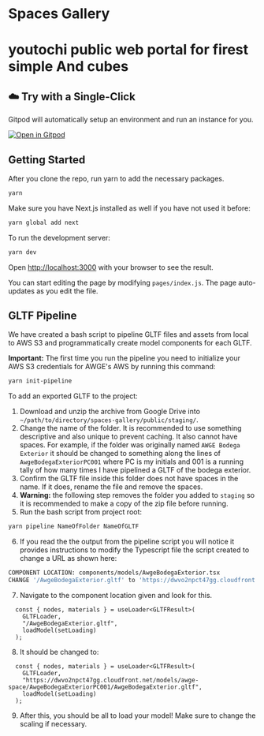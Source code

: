 # Spaces Gallery



# youtochi public web portal for firest simple  And cubes

## ☁️ Try with a Single-Click

Gitpod will automatically setup an environment and run an instance for you.

[![Open in Gitpod](https://gitpod.io/button/open-in-gitpod.svg)](https://gitpod.io/#https://github.com/czendee/virtualroom/tree/3dtext)



## Getting Started

After you clone the repo, run yarn to add the necessary packages.

```bash
yarn
```

Make sure you have Next.js installed as well if you have not used it before:

```bash
yarn global add next
```

To run the development server:

```bash
yarn dev
```

Open [http://localhost:3000](http://localhost:3000) with your browser to see the result.

You can start editing the page by modifying `pages/index.js`. The page auto-updates as you edit the file.

## GLTF Pipeline

We have created a bash script to pipeline GLTF files and assets from local to AWS S3 and programmatically create model components for each GLTF.

**Important:** The first time you run the pipeline you need to initialize your AWS S3 credentials for AWGE's AWS by running this command:

```bash
yarn init-pipeline
```

To add an exported GLTF to the project:

1. Download and unzip the archive from Google Drive into `~/path/to/directory/spaces-gallery/public/staging/`.
2. Change the name of the folder. It is recommended to use something descriptive and also unique to prevent caching. It also cannot have spaces. For example, if the folder was originally named `AWGE Bodega Exterior` it should be changed to something along the lines of `AwgeBodegaExteriorPC001` where PC is my initials and 001 is a running tally of how many times I have pipelined a GLTF of the bodega exterior.
3. Confirm the GLTF file inside this folder does not have spaces in the name. If it does, rename the file and remove the spaces.
4. **Warning:** the following step removes the folder you added to `staging` so it is recommended to make a copy of the zip file before running.
5. Run the bash script from project root:

```bash
yarn pipeline NameOfFolder NameOfGLTF
```

6. If you read the the output from the pipeline script you will notice it provides instructions to modify the Typescript file the script created to change a URL as shown here:

```bash
COMPONENT LOCATION: components/models/AwgeBodegaExterior.tsx
CHANGE '/AwgeBodegaExterior.gltf' to 'https://dwvo2npct47gg.cloudfront.net/models/awge-space/AwgeBodegaExteriorPC001/AwgeBodegaExterior.gltf'
```

7. Navigate to the component location given and look for this.

```
  const { nodes, materials } = useLoader<GLTFResult>(
    GLTFLoader,
    "/AwgeBodegaExterior.gltf",
    loadModel(setLoading)
  );
```

8. It should be changed to:

```
  const { nodes, materials } = useLoader<GLTFResult>(
    GLTFLoader,
    "https://dwvo2npct47gg.cloudfront.net/models/awge-space/AwgeBodegaExteriorPC001/AwgeBodegaExterior.gltf",
    loadModel(setLoading)
  );
```

9. After this, you should be all to load your model! Make sure to change the scaling if necessary.
